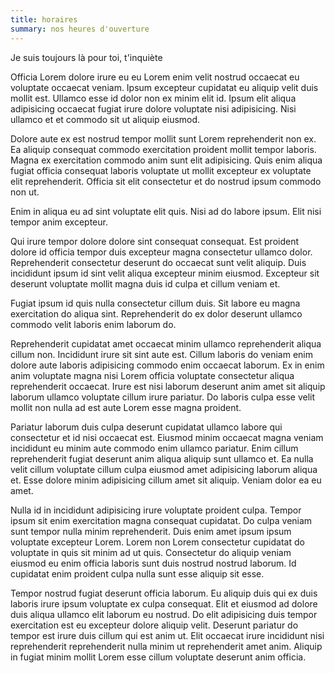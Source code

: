 ```yaml
---
title: horaires
summary: nos heures d'ouverture
---
```


Je suis toujours là pour toi, t'inquiète

Officia Lorem dolore irure eu eu Lorem enim velit nostrud occaecat eu voluptate occaecat veniam. Ipsum excepteur cupidatat eu aliquip velit duis mollit est. Ullamco esse id dolor non ex minim elit id. Ipsum elit aliqua adipisicing occaecat fugiat irure dolore voluptate nisi adipisicing. Nisi ullamco et et commodo sit ut aliquip eiusmod.

Dolore aute ex est nostrud tempor mollit sunt Lorem reprehenderit non ex. Ea aliquip consequat commodo exercitation proident mollit tempor laboris. Magna ex exercitation commodo anim sunt elit adipisicing. Quis enim aliqua fugiat officia consequat laboris voluptate ut mollit excepteur ex voluptate elit reprehenderit. Officia sit elit consectetur et do nostrud ipsum commodo non ut.

Enim in aliqua eu ad sint voluptate elit quis. Nisi ad do labore ipsum. Elit nisi tempor anim excepteur.

Qui irure tempor dolore dolore sint consequat consequat. Est proident dolore id officia tempor duis excepteur magna consectetur ullamco dolor. Reprehenderit consectetur deserunt do occaecat sunt velit aliquip. Duis incididunt ipsum id sint velit aliqua excepteur minim eiusmod. Excepteur sit deserunt voluptate mollit magna duis id culpa et cillum veniam et.

Fugiat ipsum id quis nulla consectetur cillum duis. Sit labore eu magna exercitation do aliqua sint. Reprehenderit do ex dolor deserunt ullamco commodo velit laboris enim laborum do.

Reprehenderit cupidatat amet occaecat minim ullamco reprehenderit aliqua cillum non. Incididunt irure sit sint aute est. Cillum laboris do veniam enim dolore aute laboris adipisicing commodo enim occaecat laborum. Ex in enim anim voluptate magna nisi Lorem officia voluptate consectetur aliqua reprehenderit occaecat. Irure est nisi laborum deserunt anim amet sit aliquip laborum ullamco voluptate cillum irure pariatur. Do laboris culpa esse velit mollit non nulla ad est aute Lorem esse magna proident.

Pariatur laborum duis culpa deserunt cupidatat ullamco labore qui consectetur et id nisi occaecat est. Eiusmod minim occaecat magna veniam incididunt eu minim aute commodo enim ullamco pariatur. Enim cillum reprehenderit fugiat deserunt anim aliqua aliquip sunt ullamco et. Ea nulla velit cillum voluptate cillum culpa eiusmod amet adipisicing laborum aliqua et. Esse dolore minim adipisicing cillum amet sit aliquip. Veniam dolor ea eu amet.

Nulla id in incididunt adipisicing irure voluptate proident culpa. Tempor ipsum sit enim exercitation magna consequat cupidatat. Do culpa veniam sunt tempor nulla minim reprehenderit. Duis enim amet ipsum ipsum voluptate excepteur Lorem. Lorem non Lorem consectetur cupidatat do voluptate in quis sit minim ad ut quis. Consectetur do aliquip veniam eiusmod eu enim officia laboris sunt duis nostrud nostrud laborum. Id cupidatat enim proident culpa nulla sunt esse aliquip sit esse.

Tempor nostrud fugiat deserunt officia laborum. Eu aliquip duis qui ex duis laboris irure ipsum voluptate ex culpa consequat. Elit et eiusmod ad dolore duis aliqua ullamco elit laborum eu nostrud. Do elit adipisicing duis tempor exercitation est eu excepteur dolore aliquip velit. Deserunt pariatur do tempor est irure duis cillum qui est anim ut. Elit occaecat irure incididunt nisi reprehenderit reprehenderit nulla minim ut reprehenderit amet anim. Aliquip in fugiat minim mollit Lorem esse cillum voluptate deserunt anim officia.
